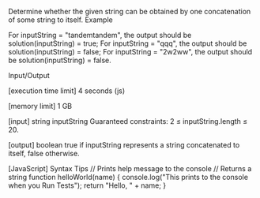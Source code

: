 Determine whether the given string can be obtained by one concatenation of some string to itself.
Example

For inputString = "tandemtandem", the output should be
solution(inputString) = true;
For inputString = "qqq", the output should be
solution(inputString) = false;
For inputString = "2w2ww", the output should be
solution(inputString) = false.

Input/Output


[execution time limit] 4 seconds (js)


[memory limit] 1 GB


[input] string inputString
Guaranteed constraints:
2 ≤ inputString.length ≤ 20.


[output] boolean
true if inputString represents a string concatenated to itself, false otherwise.


[JavaScript] Syntax Tips
// Prints help message to the console
// Returns a string
function helloWorld(name) {
    console.log("This prints to the console when you Run Tests");
    return "Hello, " + name;
}



